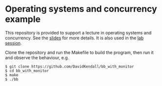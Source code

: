 # Operating systems and concurrency example

This repository is provided to support a lecture in operating systems and concurrency. 
See the [slides](http://hesabu.net/kf5010/assets/ra/B08.pdf) for more details. It is also used
in the [lab session](http://hesabu.net/kf5010/L09.html).

Clone the repository and run the Makefile to build the program, then run it and observe the behaviour, e.g.

``` shell_session
$ git clone https://github.com/DavidKendall/bb_with_monitor
$ cd bb_with_monitor
$ make
$ ./bb
```
